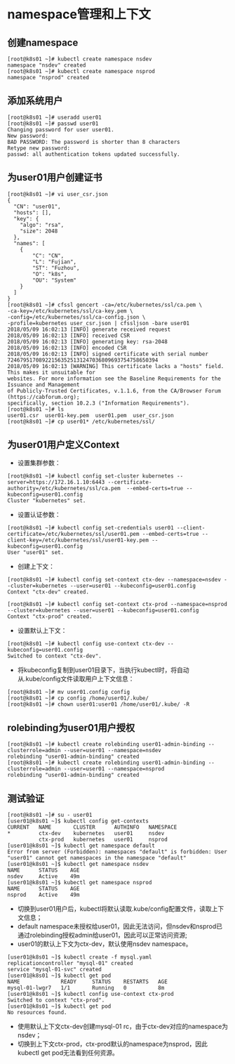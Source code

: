 # namespace管理和上下文

## 创建namespace

```text
[root@k8s01 ~]# kubectl create namespace nsdev
namespace "nsdev" created
[root@k8s01 ~]# kubectl create namespace nsprod
namespace "nsprod" created
```

## 添加系统用户

```text
[root@k8s01 ~]# useradd user01
[root@k8s01 ~]# passwd user01
Changing password for user user01.
New password:
BAD PASSWORD: The password is shorter than 8 characters
Retype new password:
passwd: all authentication tokens updated successfully.
```

## 为user01用户创建证书

```text
[root@k8s01 ~]# vi user_csr.json
{
  "CN": "user01",
  "hosts": [],
  "key": {
    "algo": "rsa",
    "size": 2048
  },
  "names": [
    {
        "C": "CN",
        "L": "Fujian",
        "ST": "Fuzhou",
        "O": "k8s",
        "OU": "System"
    }
  ]
}
[root@k8s01 ~]# cfssl gencert -ca=/etc/kubernetes/ssl/ca.pem \
-ca-key=/etc/kubernetes/ssl/ca-key.pem \
-config=/etc/kubernetes/ssl/ca-config.json \
-profile=kubernetes user_csr.json | cfssljson -bare user01
2018/05/09 16:02:13 [INFO] generate received request
2018/05/09 16:02:13 [INFO] received CSR
2018/05/09 16:02:13 [INFO] generating key: rsa-2048
2018/05/09 16:02:13 [INFO] encoded CSR
2018/05/09 16:02:13 [INFO] signed certificate with serial number 724679517089221563525131247036809693754758650394
2018/05/09 16:02:13 [WARNING] This certificate lacks a "hosts" field. This makes it unsuitable for
websites. For more information see the Baseline Requirements for the Issuance and Management
of Publicly-Trusted Certificates, v.1.1.6, from the CA/Browser Forum (https://cabforum.org);
specifically, section 10.2.3 ("Information Requirements").
[root@k8s01 ~]# ls
user01.csr  user01-key.pem  user01.pem  user_csr.json
[root@k8s01 ~]# cp user01* /etc/kubernetes/ssl/
```

## 为user01用户定义Context

* 设置集群参数：

```text
[root@k8s01 ~]# kubectl config set-cluster kubernetes --server=https://172.16.1.10:6443 --certificate-authority=/etc/kubernetes/ssl/ca.pem  --embed-certs=true --kubeconfig=user01.config
Cluster "kubernetes" set.
```

* 设置认证参数：

```text
[root@k8s01 ~]# kubectl config set-credentials user01 --client-certificate=/etc/kubernetes/ssl/user01.pem --embed-certs=true --client-key=/etc/kubernetes/ssl/user01-key.pem --kubeconfig=user01.config
User "user01" set.
```

* 创建上下文：

```text
[root@k8s01 ~]# kubectl config set-context ctx-dev --namespace=nsdev --cluster=kubernetes --user=user01 --kubeconfig=user01.config
Context "ctx-dev" created.

[root@k8s01 ~]# kubectl config set-context ctx-prod --namespace=nsprod --cluster=kubernetes --user=user01 --kubeconfig=user01.config
Context "ctx-prod" created.
```

* 设置默认上下文：

```text
[root@k8s01 ~]# kubectl config use-context ctx-dev --kubeconfig=user01.config
Switched to context "ctx-dev".
```

* 将kubeconfig复制到user01目录下，当执行kubectl时，将自动从.kube/config文件读取用户上下文信息：

```text
[root@k8s01 ~]# mv user01.config config
[root@k8s01 ~]# cp config /home/user01/.kube/
[root@k8s01 ~]# chown user01:user01 /home/user01/.kube/ -R
```

## rolebinding为user01用户授权

```text
[root@k8s01 ~]# kubectl create rolebinding user01-admin-binding --clusterrole=admin --user=user01 --namespace=nsdev
rolebinding "user01-admin-binding" created
[root@k8s01 ~]# kubectl create rolebinding user01-admin-binding --clusterrole=admin --user=user01 --namespace=nsprod
rolebinding "user01-admin-binding" created
```

## 测试验证

```text
[root@k8s01 ~]# su - user01
[user01@k8s01 ~]$ kubectl config get-contexts
CURRENT   NAME       CLUSTER      AUTHINFO   NAMESPACE
*         ctx-dev    kubernetes   user01     nsdev
          ctx-prod   kubernetes   user01     nsprod
[user01@k8s01 ~]$ kubectl get namespace default
Error from server (Forbidden): namespaces "default" is forbidden: User "user01" cannot get namespaces in the namespace "default"
[user01@k8s01 ~]$ kubectl get namespace nsdev
NAME      STATUS    AGE
nsdev     Active    49m
[user01@k8s01 ~]$ kubectl get namespace nsprod
NAME      STATUS    AGE
nsprod    Active    49m
```

* 切换到user01用户后，kubectl将默认读取.kube/config配置文件，读取上下文信息；
* default namespace未授权给user01，因此无法访问，但nsdev和nsprod已通过rolebinding授权admin给user01，因此可以正常访问资源;
* user01的默认上下文为ctx-dev，默认使用nsdev namespace。

```text
[user01@k8s01 ~]$ kubectl create -f mysql.yaml
replicationcontroller "mysql-01" created
service "mysql-01-svc" created
[user01@k8s01 ~]$ kubectl get pod
NAME             READY     STATUS    RESTARTS   AGE
mysql-01-lwgr7   1/1       Running   0          8m
[user01@k8s01 ~]$ kubectl config use-context ctx-prod
Switched to context "ctx-prod".
[user01@k8s01 ~]$ kubectl get pod
No resources found.
```

* 使用默认上下文ctx-dev创建mysql-01 rc，由于ctx-dev对应的namespace为nsdev；
* 切换到上下文ctx-prod，ctx-prod默认的namespace为nsprod，因此kubectl get pod无法看到任何资源。